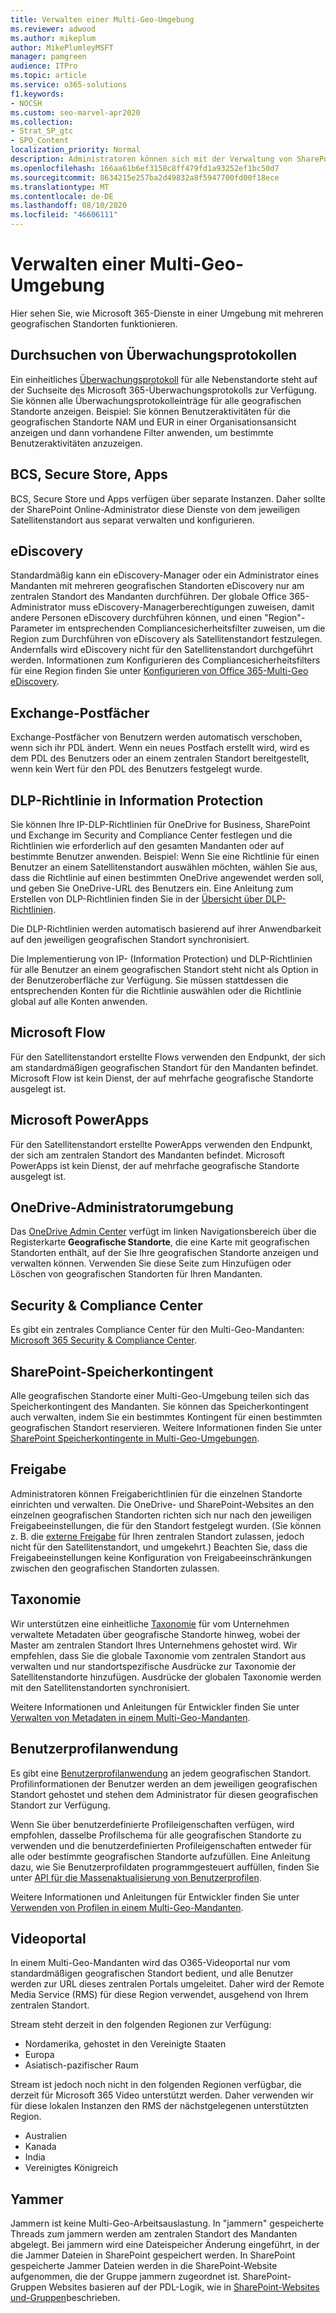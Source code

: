 ```yaml
---
title: Verwalten einer Multi-Geo-Umgebung
ms.reviewer: adwood
ms.author: mikeplum
author: MikePlumleyMSFT
manager: pamgreen
audience: ITPro
ms.topic: article
ms.service: o365-solutions
f1.keywords:
- NOCSH
ms.custom: seo-marvel-apr2020
ms.collection:
- Strat_SP_gtc
- SPO_Content
localization_priority: Normal
description: Administratoren können sich mit der Verwaltung von SharePoint-und OneDrive-Diensten in einer Multi-Geo-Umgebung vertraut machen.
ms.openlocfilehash: 166aa61b6ef3158c8ff479fd1a93252ef1bc50d7
ms.sourcegitcommit: 8634215e257ba2d49832a8f5947700fd00f18ece
ms.translationtype: MT
ms.contentlocale: de-DE
ms.lasthandoff: 08/10/2020
ms.locfileid: "46606111"
---
```

# <a name="administering-a-multi-geo-environment"></a>Verwalten einer Multi-Geo-Umgebung

Hier sehen Sie, wie Microsoft 365-Dienste in einer Umgebung mit mehreren geografischen Standorten funktionieren.

## <a name="audit-log-search"></a>Durchsuchen von Überwachungsprotokollen

Ein einheitliches [Überwachungsprotokoll](https://support.office.com/article/0d4d0f35-390b-4518-800e-0c7ec95e946c) für alle Nebenstandorte steht auf der Suchseite des Microsoft 365-Überwachungsprotokolls zur Verfügung. Sie können alle Überwachungsprotokolleinträge für alle geografischen Standorte anzeigen. Beispiel: Sie können Benutzeraktivitäten für die geografischen Standorte NAM und EUR in einer Organisationsansicht anzeigen und dann vorhandene Filter anwenden, um bestimmte Benutzeraktivitäten anzuzeigen.

## <a name="bcs-secure-store-apps"></a>BCS, Secure Store, Apps

BCS, Secure Store und Apps verfügen über separate Instanzen. Daher sollte der SharePoint Online-Administrator diese Dienste von dem jeweiligen Satellitenstandort aus separat verwalten und konfigurieren.

## <a name="ediscovery"></a>eDiscovery 

Standardmäßig kann ein eDiscovery-Manager oder ein Administrator eines Mandanten mit mehreren geografischen Standorten eDiscovery nur am zentralen Standort des Mandanten durchführen. Der globale Office 365-Administrator muss eDiscovery-Managerberechtigungen zuweisen, damit andere Personen eDiscovery durchführen können, und einen "Region"-Parameter im entsprechenden Compliancesicherheitsfilter zuweisen, um die Region zum Durchführen von eDiscovery als Satellitenstandort festzulegen. Andernfalls wird eDiscovery nicht für den Satellitenstandort durchgeführt werden. Informationen zum Konfigurieren des Compliancesicherheitsfilters für eine Region finden Sie unter [Konfigurieren von Office 365-Multi-Geo eDiscovery](multi-geo-ediscovery-configuration.md).

## <a name="exchange-mailboxes"></a>Exchange-Postfächer

Exchange-Postfächer von Benutzern werden automatisch verschoben, wenn sich ihr PDL ändert. Wenn ein neues Postfach erstellt wird, wird es dem PDL des Benutzers oder an einem zentralen Standort bereitgestellt, wenn kein Wert für den PDL des Benutzers festgelegt wurde.

## <a name="information-protection-ip-data-loss-prevention-dlp-policy"></a>DLP-Richtlinie in Information Protection

Sie können Ihre IP-DLP-Richtlinien für OneDrive for Business, SharePoint und Exchange im Security and Compliance Center festlegen und die Richtlinien wie erforderlich auf den gesamten Mandanten oder auf bestimmte Benutzer anwenden. Beispiel: Wenn Sie eine Richtlinie für einen Benutzer an einem Satellitenstandort auswählen möchten, wählen Sie aus, dass die Richtlinie auf einen bestimmten OneDrive angewendet werden soll, und geben Sie OneDrive-URL des Benutzers ein. Eine Anleitung zum Erstellen von DLP-Richtlinien finden Sie in der [Übersicht über DLP-Richtlinien](https://support.office.com/article/1966b2a7-d1e2-4d92-ab61-42efbb137f5e).

Die DLP-Richtlinien werden automatisch basierend auf ihrer Anwendbarkeit auf den jeweiligen geografischen Standort synchronisiert.

Die Implementierung von IP- (Information Protection) und DLP-Richtlinien für alle Benutzer an einem geografischen Standort steht nicht als Option in der Benutzeroberfläche zur Verfügung. Sie müssen stattdessen die entsprechenden Konten für die Richtlinie auswählen oder die Richtlinie global auf alle Konten anwenden.

## <a name="microsoft-flow"></a>Microsoft Flow

Für den Satellitenstandort erstellte Flows verwenden den Endpunkt, der sich am standardmäßigen geografischen Standort für den Mandanten befindet.  Microsoft Flow ist kein Dienst, der auf mehrfache geografische Standorte ausgelegt ist. 

## <a name="microsoft-powerapps"></a>Microsoft PowerApps

Für den Satellitenstandort erstellte PowerApps verwenden den Endpunkt, der sich am zentralen Standort des Mandanten befindet. Microsoft PowerApps ist kein Dienst, der auf mehrfache geografische Standorte ausgelegt ist. 

## <a name="onedrive-administrator-experience"></a>OneDrive-Administratorumgebung

Das [OneDrive Admin Center](https://admin.onedrive.com) verfügt im linken Navigationsbereich über die Registerkarte **Geografische Standorte**, die eine Karte mit geografischen Standorten enthält, auf der Sie Ihre geografischen Standorte anzeigen und verwalten können. Verwenden Sie diese Seite zum Hinzufügen oder Löschen von geografischen Standorten für Ihren Mandanten.

## <a name="security-and-compliance-admin-center"></a>Security & Compliance Center

Es gibt ein zentrales Compliance Center für den Multi-Geo-Mandanten: [Microsoft 365 Security & Compliance Center](https://protection.office.com/?rfr=AdminCenter\#/homepage).

## <a name="sharepoint-storage-quota"></a>SharePoint-Speicherkontingent

Alle geografischen Standorte einer Multi-Geo-Umgebung teilen sich das Speicherkontingent des Mandanten.  Sie können das Speicherkontingent auch verwalten, indem Sie ein bestimmtes Kontingent für einen bestimmten geografischen Standort reservieren. Weitere Informationen finden Sie unter [SharePoint Speicherkontingente in Multi-Geo-Umgebungen](sharepoint-multi-geo-storage-quota.md).

## <a name="sharing"></a>Freigabe

Administratoren können Freigaberichtlinien für die einzelnen Standorte einrichten und verwalten. Die OneDrive- und SharePoint-Websites an den einzelnen geografischen Standorten richten sich nur nach den jeweiligen Freigabeeinstellungen, die für den Standort festgelegt wurden. (Sie können z. B. die [externe Freigabe](https://support.office.com/article/C8A462EB-0723-4B0B-8D0A-70FEAFE4BE85) für Ihren zentralen Standort zulassen, jedoch nicht für den Satellitenstandort, und umgekehrt.) Beachten Sie, dass die Freigabeeinstellungen keine Konfiguration von Freigabeeinschränkungen zwischen den geografischen Standorten zulassen.

## <a name="taxonomy"></a>Taxonomie

Wir unterstützen eine einheitliche [Taxonomie](https://docs.microsoft.com/sharepoint/managed-metadata) für vom Unternehmen verwaltete Metadaten über geografische Standorte hinweg, wobei der Master am zentralen Standort Ihres Unternehmens gehostet wird. Wir empfehlen, dass Sie die globale Taxonomie vom zentralen Standort aus verwalten und nur standortspezifische Ausdrücke zur Taxonomie der Satellitenstandorte hinzufügen. Ausdrücke der globalen Taxonomie werden mit den Satellitenstandorten synchronisiert.

Weitere Informationen und Anleitungen für Entwickler finden Sie unter [Verwalten von Metadaten in einem Multi-Geo-Mandanten](https://docs.microsoft.com/sharepoint/dev/solution-guidance/multigeo-managedmetadata).

## <a name="user-profile-application"></a>Benutzerprofilanwendung

Es gibt eine [Benutzerprofilanwendung](https://docs.microsoft.com/sharepoint/manage-user-profiles) an jedem geografischen Standort. Profilinformationen der Benutzer werden an dem jeweiligen geografischen Standort gehostet und stehen dem Administrator für diesen geografischen Standort zur Verfügung.

Wenn Sie über benutzerdefinierte Profileigenschaften verfügen, wird empfohlen, dasselbe Profilschema für alle geografischen Standorte zu verwenden und die benutzerdefinierten Profileigenschaften entweder für alle oder bestimmte geografischen Standorte aufzufüllen. Eine Anleitung dazu, wie Sie Benutzerprofildaten programmgesteuert auffüllen, finden Sie unter [API für die Massenaktualisierung von Benutzerprofilen](https://docs.microsoft.com/sharepoint/dev/solution-guidance/bulk-user-profile-update-api-for-sharepoint-online).

Weitere Informationen und Anleitungen für Entwickler finden Sie unter [Verwenden von Profilen in einem Multi-Geo-Mandanten](https://docs.microsoft.com/sharepoint/dev/solution-guidance/multigeo-userprofileexperience).

## <a name="video-portal"></a>Videoportal

In einem Multi-Geo-Mandanten wird das O365-Videoportal nur vom standardmäßigen geografischen Standort bedient, und alle Benutzer werden zur URL dieses zentralen Portals umgeleitet. Daher wird der Remote Media Service (RMS) für diese Region verwendet, ausgehend von Ihrem zentralen Standort.

Stream steht derzeit in den folgenden Regionen zur Verfügung:

- Nordamerika, gehostet in den Vereinigte Staaten 
- Europa
- Asiatisch-pazifischer Raum

Stream ist jedoch noch nicht in den folgenden Regionen verfügbar, die derzeit für Microsoft 365 Video unterstützt werden. Daher verwenden wir für diese lokalen Instanzen den RMS der nächstgelegenen unterstützten Region.

- Australien
- Kanada
- India
- Vereinigtes Königreich

## <a name="yammer"></a>Yammer

Jammern ist keine Multi-Geo-Arbeitsauslastung. In "jammern" gespeicherte Threads zum jammern werden am zentralen Standort des Mandanten abgelegt. Bei jammern wird eine Dateispeicher Änderung eingeführt, in der die Jammer Dateien in SharePoint gespeichert werden. In SharePoint gespeicherte Jammer Dateien werden in die SharePoint-Website aufgenommen, die der Gruppe jammern zugeordnet ist. SharePoint-Gruppen Websites basieren auf der PDL-Logik, wie in [SharePoint-Websites und-Gruppen](https://docs.microsoft.com/office365/enterprise/multi-geo-capabilities-in-onedrive-and-sharepoint-online-in-office-365#sharepoint-sites-and-groups)beschrieben.

